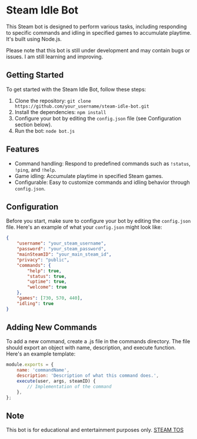 # Steam Idle Bot

This Steam bot is designed to perform various tasks, including responding to specific commands and idling in specified games to accumulate playtime. It's built using Node.js.

Please note that this bot is still under development and may contain bugs or issues. I am still learning and improving.

## Getting Started

To get started with the Steam Idle Bot, follow these steps:

1. Clone the repository: `git clone https://github.com/your_username/steam-idle-bot.git`
2. Install the dependencies: `npm install`
3. Configure your bot by editing the `config.json` file (see Configuration section below).
4. Run the bot: `node bot.js`

## Features

- Command handling: Respond to predefined commands such as `!status`, `!ping`, and `!help`.
- Game idling: Accumulate playtime in specified Steam games.
- Configurable: Easy to customize commands and idling behavior through `config.json`.

## Configuration

Before you start, make sure to configure your bot by editing the `config.json` file. Here's an example of what your `config.json` might look like:

```json
{
    "username": "your_steam_username",
    "password": "your_steam_password",
    "mainSteamID": "your_main_steam_id",
    "privacy": "public",
    "commands": {
        "help": true,
        "status": true,
        "uptime": true,
        "welcome": true
    },
    "games": [730, 570, 440],
    "idling": true
}
```

## Adding New Commands
To add a new command, create a .js file in the commands directory. The file should export an object with name, description, and execute function. Here's an example template:
```js
module.exports = {
    name: 'commandName',
    description: 'Description of what this command does.',
    execute(user, args, steamID) {
        // Implementation of the command
    },
};
```

## Note
This bot is for educational and entertainment purposes only. [STEAM TOS](https://store.steampowered.com/eula/471710_eula_0)